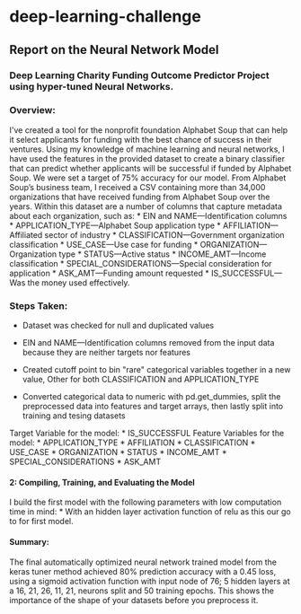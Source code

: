 # deep-learning-challenge

## Report on the Neural Network Model

### Deep Learning Charity Funding Outcome Predictor Project using hyper-tuned Neural Networks.

### Overview:

I've created a tool for the nonprofit foundation Alphabet Soup that can help it select applicants for funding with the best chance of success in their ventures. Using my knowledge of machine learning and neural networks, I have used the features in the provided dataset to create a binary classifier that can predict whether applicants will be successful if funded by Alphabet Soup. We were set a target of 75% accuracy for our model. From Alphabet Soup’s business team, I received a CSV containing more than 34,000 organizations that have received funding from Alphabet Soup over the years. Within this dataset are a number of columns that capture metadata about each organization, such as: * EIN and NAME—Identification columns * APPLICATION_TYPE—Alphabet Soup application type * AFFILIATION—Affiliated sector of industry * CLASSIFICATION—Government organization classification * USE_CASE—Use case for funding * ORGANIZATION—Organization type * STATUS—Active status * INCOME_AMT—Income classification * SPECIAL_CONSIDERATIONS—Special consideration for application * ASK_AMT—Funding amount requested * IS_SUCCESSFUL—Was the money used effectively.

### Steps Taken:

* Dataset was checked for null and duplicated values

* EIN and NAME—Identification columns removed from the input data because they are neither targets nor features

* Created cutoff point to bin "rare" categorical variables together in a new value, Other for both CLASSIFICATION and APPLICATION_TYPE 

* Converted categorical data to numeric with pd.get_dummies, split the preprocessed data into features and target arrays, then lastly split into training and tesing datasets 

Target Variable for the model: * IS_SUCCESSFUL Feature Variables for the model: * APPLICATION_TYPE * AFFILIATION * CLASSIFICATION * USE_CASE * ORGANIZATION * STATUS * INCOME_AMT * SPECIAL_CONSIDERATIONS * ASK_AMT

#### 2: Compiling, Training, and Evaluating the Model
I build the first model with the following parameters with low computation time in mind: * With an hidden layer activation function of relu as this our go to for first model.

#### Summary:
The final automatically optimized neural network trained model from the keras tuner method achieved 80% prediction accuracy with a 0.45 loss, using a sigmoid activation function with input node of 76; 5 hidden layers at a 16, 21, 26, 11, 21, neurons split and 50 training epochs. This shows the importance of the shape of your datasets before you preprocess it.